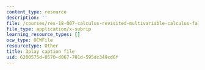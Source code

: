 ```yaml
---
content_type: resource
description: ''
file: /courses/res-18-007-calculus-revisited-multivariable-calculus-fall-2011/6200575d0570d067701d595dc349cd6f_wsOoClvZmic.srt
file_type: application/x-subrip
learning_resource_types: []
ocw_type: OCWFile
resourcetype: Other
title: 3play caption file
uid: 6200575d-0570-d067-701d-595dc349cd6f
---
```

